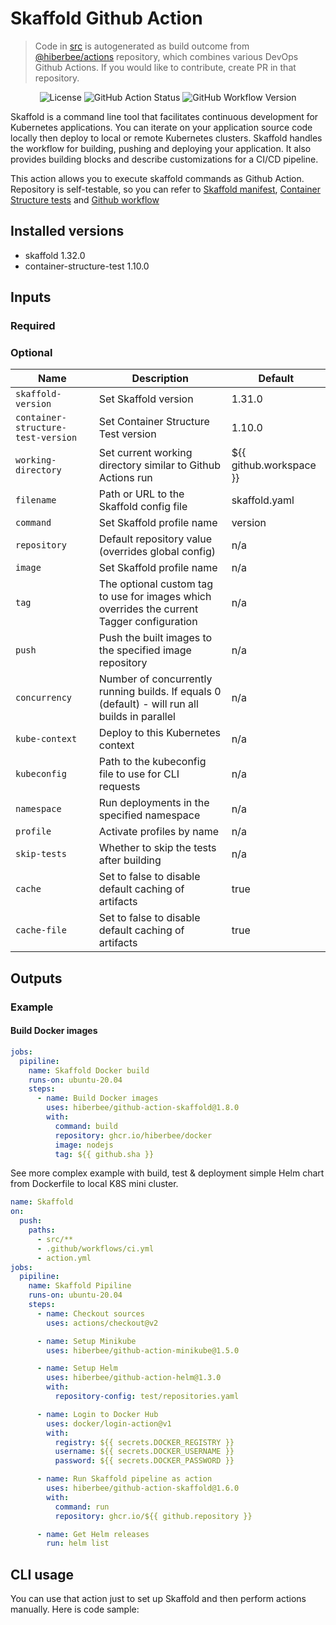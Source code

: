 # Skaffold Github Action

> Code in [src](/src/) is autogenerated as build outcome from [@hiberbee/actions](https://github.com/hiberbee/actions) repository, which combines various DevOps Github Actions. If you would like to contribute, create PR in that repository.

<p align="center">
  <img src="https://img.shields.io/github/license/hiberbee/github-action-minikube?style=flat-square" alt="License">
  <img src="https://img.shields.io/github/workflow/status/hiberbee/github-action-minikube/CI?label=github-actions&style=flat-square" alt="GitHub Action Status">
  <img src="https://img.shields.io/github/v/tag/hiberbee/github-action-minikube?label=hiberbee%2Fgithub-action-minikube&style=flat-square" alt="GitHub Workflow Version">
</p>

Skaffold is a command line tool that facilitates continuous development for Kubernetes applications. You can iterate on your application source code locally then deploy to local or remote Kubernetes clusters. Skaffold handles the workflow for building, pushing and deploying your application. It also provides building blocks and describe customizations for a CI/CD pipeline.

This action allows you to execute skaffold commands as Github Action. Repository is self-testable, so you can refer to [Skaffold manifest](test/skaffold.yaml), [Container Structure tests](test/structure-test.yaml) and [Github workflow](.github/workflows/ci.yml)

## Installed versions

- skaffold 1.32.0
- container-structure-test 1.10.0

## Inputs

### Required

### Optional

| Name | Description | Default |
| ---- | ----------- | ------- |
| `skaffold-version` | Set Skaffold version | 1.31.0 |
| `container-structure-test-version` | Set Container Structure Test version | 1.10.0 |
| `working-directory` | Set current working directory similar to Github Actions run | ${{ github.workspace }} |
| `filename` | Path or URL to the Skaffold config file | skaffold.yaml |
| `command` | Set Skaffold profile name | version |
| `repository` | Default repository value (overrides global config) | n/a |
| `image` | Set Skaffold profile name | n/a |
| `tag` |  The optional custom tag to use for images which overrides the current Tagger configuration | n/a |
| `push` | Push the built images to the specified image repository | n/a |
| `concurrency` | Number of concurrently running builds. If equals 0 (default) - will run all builds in parallel | n/a |
| `kube-context` | Deploy to this Kubernetes context | n/a |
| `kubeconfig` | Path to the kubeconfig file to use for CLI requests | n/a |
| `namespace` | Run deployments in the specified namespace | n/a |
| `profile` | Activate profiles by name | n/a |
| `skip-tests` | Whether to skip the tests after building | n/a |
| `cache` | Set to false to disable default caching of artifacts | true |
| `cache-file` | Set to false to disable default caching of artifacts | true |

## Outputs

### Example

#### Build Docker images

```yaml
jobs:
  pipiline:
    name: Skaffold Docker build
    runs-on: ubuntu-20.04
    steps:
      - name: Build Docker images
        uses: hiberbee/github-action-skaffold@1.8.0
        with:
          command: build
          repository: ghcr.io/hiberbee/docker
          image: nodejs
          tag: ${{ github.sha }}
```

See more complex example with build, test & deployment simple Helm chart from Dockerfile to local K8S mini cluster.

```yaml
name: Skaffold
on:
  push:
    paths:
      - src/**
      - .github/workflows/ci.yml
      - action.yml
jobs:
  pipiline:
    name: Skaffold Pipiline
    runs-on: ubuntu-20.04
    steps:
      - name: Checkout sources
        uses: actions/checkout@v2

      - name: Setup Minikube
        uses: hiberbee/github-action-minikube@1.5.0

      - name: Setup Helm
        uses: hiberbee/github-action-helm@1.3.0
        with:
          repository-config: test/repositories.yaml

      - name: Login to Docker Hub
        uses: docker/login-action@v1
        with:
          registry: ${{ secrets.DOCKER_REGISTRY }}
          username: ${{ secrets.DOCKER_USERNAME }}
          password: ${{ secrets.DOCKER_PASSWORD }}

      - name: Run Skaffold pipeline as action
        uses: hiberbee/github-action-skaffold@1.6.0
        with:
          command: run
          repository: ghcr.io/${{ github.repository }}

      - name: Get Helm releases
        run: helm list

```

## CLI usage

You can use that action just to set up Skaffold and then perform actions manually. Here is code sample:
